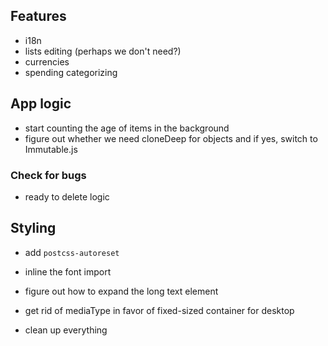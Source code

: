 ## Features

- i18n
- lists editing (perhaps we don't need?)
- currencies
- spending categorizing

## App logic

- start counting the age of items in the background
- figure out whether we need cloneDeep for objects and if yes, switch to Immutable.js

### Check for bugs

- ready to delete logic

## Styling

- add `postcss-autoreset`
- inline the font import
- figure out how to expand the long text element

- get rid of mediaType in favor of fixed-sized container for desktop
- clean up everything